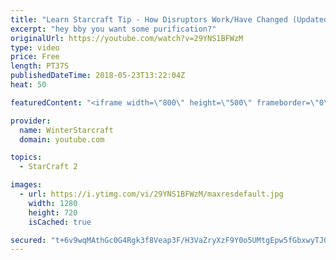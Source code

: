 ```yaml
---
title: "Learn Starcraft Tip - How Disruptors Work/Have Changed (Updated Patch 4.0 2018)"
excerpt: "hey bby you want some purification?"
originalUrl: https://youtube.com/watch?v=29YNS1BFWzM
type: video
price: Free
length: PT37S
publishedDateTime: 2018-05-23T13:22:04Z
heat: 50

featuredContent: "<iframe width=\"800\" height=\"500\" frameborder=\"0\" src=\"https://www.youtube.com/embed/29YNS1BFWzM\" allow=\"accelerometer; autoplay; encrypted-media; gyroscope; picture-in-picture\" allowfullscreen></iframe>"

provider:
  name: WinterStarcraft
  domain: youtube.com

topics:
  - StarCraft 2

images:
  - url: https://i.ytimg.com/vi/29YNS1BFWzM/maxresdefault.jpg
    width: 1280
    height: 720
    isCached: true

secured: "t+6v9wqMAthGc0G4Rgk3f8Veap3F/H3VaZryXzF9Y0o5UMtgEpw5fGbxwyTJGkDK4dPvDgVHte0YcO/YdgrE9qi+Zxa8HR/YcABseT8w0wpgwhZMJGltxY4PuYrN2kYvDbFnrYwqdFL1VBLidQG+Oc3Pe5GKKI19m1rebrk9/RrOtsRh63/UsKUU5serKd3GOSI8NUuwJ3kpvdyUHpgXo4Ir7CpGoidmgtTko7xJXQ9prCUooo3vITYA3q7Rk2Gp54jiYfkNePtvLg3VMSwimGeeVkqNMJKHIsOsRlB5xibAMvQZ2cHmZXp/LPJcbv8oyY07B5j+CcYtPstEqMiHkXxlm794myrEc5zNa+n3VSdhcCkwZhu0PLpESaf7vKq/wR33oEtjQPk1iMcxFn962gjsoHCwwKjMGU6pF8pgE4s=;JeT/XiOeYbo0bs2uviS3Yw=="
---
```


